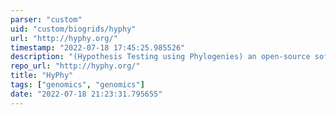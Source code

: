 ```yaml
---
parser: "custom"
uid: "custom/biogrids/hyphy"
url: "http://hyphy.org/"
timestamp: "2022-07-18 17:45:25.985526"
description: "(Hypothesis Testing using Phylogenies) an open-source software package for comparative sequence analysis using stochastic evolutionary models."
repo_url: "http://hyphy.org/"
title: "HyPhy"
tags: ["genomics", "genomics"]
date: "2022-07-18 21:23:31.795655"
---
```

